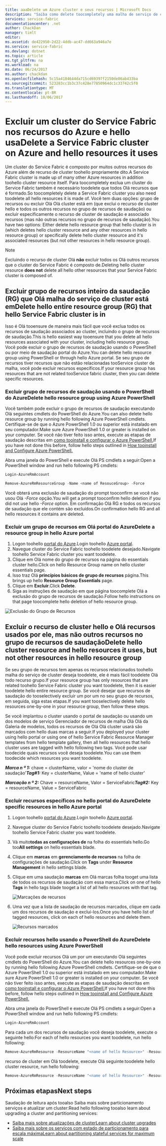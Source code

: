 ```yaml
---
title: aaaDelete um Azure cluster e seus recursos | Microsoft Docs
description: "Saiba como delete toocompletely uma malha de serviço de cluster ou excluir grupo de recursos de saudação contendo cluster hello ou excluindo seletivamente recursos."
services: service-fabric
documentationcenter: .net
author: ChackDan
manager: timlt
editor: 
ms.assetid: de422950-2d22-4ddb-ac47-dd663a946a7e
ms.service: service-fabric
ms.devlang: dotnet
ms.topic: article
ms.tgt_pltfrm: na
ms.workload: na
ms.date: 06/24/2017
ms.author: chackdan
ms.openlocfilehash: 5c15a4184644da715cd69397f2150de86ab433ba
ms.sourcegitcommit: 523283cc1b3c37c428e77850964dc1c33742c5f0
ms.translationtype: MT
ms.contentlocale: pt-BR
ms.lasthandoff: 10/06/2017
---
```

# <a name="delete-a-service-fabric-cluster-on-azure-and-hello-resources-it-uses"></a><span data-ttu-id="23b71-103">Excluir um cluster do Service Fabric nos recursos do Azure e hello usa</span><span class="sxs-lookup"><span data-stu-id="23b71-103">Delete a Service Fabric cluster on Azure and hello resources it uses</span></span>
<span data-ttu-id="23b71-104">Um cluster do Service Fabric é composto por muitos outros recursos do Azure além de recurso de cluster toohello propriamente dito.</span><span class="sxs-lookup"><span data-stu-id="23b71-104">A Service Fabric cluster is made up of many other Azure resources in addition toohello cluster resource itself.</span></span> <span data-ttu-id="23b71-105">Para toocompletely exclua um cluster do Service Fabric também é necessário toodelete que todos Olá recursos que é formado.</span><span class="sxs-lookup"><span data-stu-id="23b71-105">So toocompletely delete a Service Fabric cluster you also need toodelete all hello resources it is made of.</span></span>
<span data-ttu-id="23b71-106">Você tem duas opções: grupo de recursos ou excluir Olá Olá cluster está em (que exclui o recurso de cluster hello e todos os outros recursos no grupo de recursos de saudação) ou excluir especificamente o recurso de cluster de saudação e associado recursos (mas não outras recursos no grupo de recursos de saudação).</span><span class="sxs-lookup"><span data-stu-id="23b71-106">You have two options: Either delete hello resource group that hello cluster is in (which deletes hello cluster resource and any other resources in hello resource group) or specifically delete hello cluster resource and it's associated resources (but not other resources in hello resource group).</span></span>

> [!NOTE]
> <span data-ttu-id="23b71-107">Excluindo o recurso de cluster Olá **não** excluir todos os Olá outros recursos que o cluster do Service Fabric é composto de.</span><span class="sxs-lookup"><span data-stu-id="23b71-107">Deleting hello cluster resource **does not** delete all hello other resources that your Service Fabric cluster is composed of.</span></span>
> 
> 

## <a name="delete-hello-entire-resource-group-rg-that-hello-service-fabric-cluster-is-in"></a><span data-ttu-id="23b71-108">Excluir grupo de recursos inteiro da saudação (RG) que Olá malha do serviço de cluster está em</span><span class="sxs-lookup"><span data-stu-id="23b71-108">Delete hello entire resource group (RG) that hello Service Fabric cluster is in</span></span>
<span data-ttu-id="23b71-109">Isso é Olá tooensure de maneira mais fácil que você exclua todos os recursos de saudação associados ao cluster, incluindo o grupo de recursos de saudação.</span><span class="sxs-lookup"><span data-stu-id="23b71-109">This is hello easiest way tooensure that you delete all hello resources associated with your cluster, including hello resource group.</span></span> <span data-ttu-id="23b71-110">Você pode excluir o grupo de recursos de saudação usando o PowerShell ou por meio de saudação portal do Azure.</span><span class="sxs-lookup"><span data-stu-id="23b71-110">You can delete hello resource group using PowerShell or through hello Azure portal.</span></span> <span data-ttu-id="23b71-111">Se seu grupo de recursos tiver recursos que não estão relacionadas tooService cluster de malha, você pode excluir recursos específicos.</span><span class="sxs-lookup"><span data-stu-id="23b71-111">If your resource group has resources that are not related tooService fabric cluster, then you can delete specific resources.</span></span>

### <a name="delete-hello-resource-group-using-azure-powershell"></a><span data-ttu-id="23b71-112">Excluir grupo de recursos de saudação usando o PowerShell do Azure</span><span class="sxs-lookup"><span data-stu-id="23b71-112">Delete hello resource group using Azure PowerShell</span></span>
<span data-ttu-id="23b71-113">Você também pode excluir o grupo de recursos de saudação executando Olá seguintes cmdlets do PowerShell do Azure.</span><span class="sxs-lookup"><span data-stu-id="23b71-113">You can also delete hello resource group by running hello following Azure PowerShell cmdlets.</span></span> <span data-ttu-id="23b71-114">Certifique-se de que o Azure PowerShell 1.0 ou superior está instalado em seu computador.</span><span class="sxs-lookup"><span data-stu-id="23b71-114">Make sure Azure PowerShell 1.0 or greater is installed on your computer.</span></span> <span data-ttu-id="23b71-115">Se você não tiver feito isso antes, execute as etapas de saudação descritas em [como tooinstall e configurar o Azure PowerShell.](/powershell/azure/overview)</span><span class="sxs-lookup"><span data-stu-id="23b71-115">If you have not done this before, follow hello steps outlined in [How tooinstall and Configure Azure PowerShell.](/powershell/azure/overview)</span></span>

<span data-ttu-id="23b71-116">Abra uma janela do PowerShell e execute Olá PS cmdlets a seguir:</span><span class="sxs-lookup"><span data-stu-id="23b71-116">Open a PowerShell window and run hello following PS cmdlets:</span></span>

```powershell
Login-AzureRmAccount

Remove-AzureRmResourceGroup -Name <name of ResouceGroup> -Force
```

<span data-ttu-id="23b71-117">Você obterá uma exclusão de saudação do prompt tooconfirm se você não usou Olá *-Force* opção.</span><span class="sxs-lookup"><span data-stu-id="23b71-117">You will get a prompt tooconfirm hello deletion if you did not use hello *-Force* option.</span></span> <span data-ttu-id="23b71-118">Em confirmação Olá RG e todos os recursos de saudação que ele contém são excluídos.</span><span class="sxs-lookup"><span data-stu-id="23b71-118">On confirmation hello RG and all hello resources it contains are deleted.</span></span>

### <a name="delete-a-resource-group-in-hello-azure-portal"></a><span data-ttu-id="23b71-119">Excluir um grupo de recursos em Olá portal do Azure</span><span class="sxs-lookup"><span data-stu-id="23b71-119">Delete a resource group in hello Azure portal</span></span>
1. <span data-ttu-id="23b71-120">Logon toohello [portal do Azure](https://portal.azure.com).</span><span class="sxs-lookup"><span data-stu-id="23b71-120">Login toohello [Azure portal](https://portal.azure.com).</span></span>
2. <span data-ttu-id="23b71-121">Navegue cluster do Service Fabric toohello toodelete desejado.</span><span class="sxs-lookup"><span data-stu-id="23b71-121">Navigate toohello Service Fabric cluster you want toodelete.</span></span>
3. <span data-ttu-id="23b71-122">Clique em Olá nome do grupo de recursos na página do essentials cluster hello.</span><span class="sxs-lookup"><span data-stu-id="23b71-122">Click on hello Resource Group name on hello cluster essentials page.</span></span>
4. <span data-ttu-id="23b71-123">Isso traz Olá **princípios básicos de grupo de recursos** página.</span><span class="sxs-lookup"><span data-stu-id="23b71-123">This brings up hello **Resource Group Essentials** page.</span></span>
5. <span data-ttu-id="23b71-124">Clique em **Excluir**.</span><span class="sxs-lookup"><span data-stu-id="23b71-124">Click **Delete**.</span></span>
6. <span data-ttu-id="23b71-125">Siga as instruções de saudação em que página toocomplete Olá a exclusão do grupo de recursos de saudação.</span><span class="sxs-lookup"><span data-stu-id="23b71-125">Follow hello instructions on that page toocomplete hello deletion of hello resource group.</span></span>

![Exclusão do Grupo de Recursos][ResourceGroupDelete]

## <a name="delete-hello-cluster-resource-and-hello-resources-it-uses-but-not-other-resources-in-hello-resource-group"></a><span data-ttu-id="23b71-127">Excluir o recurso de cluster hello e Olá recursos usados por ele, mas não outros recursos no grupo de recursos de saudação</span><span class="sxs-lookup"><span data-stu-id="23b71-127">Delete hello cluster resource and hello resources it uses, but not other resources in hello resource group</span></span>
<span data-ttu-id="23b71-128">Se seu grupo de recursos tem apenas os recursos relacionados toohello malha do serviço de cluster deseja toodelete, ele é mais fácil toodelete Olá todo recurso grupo.</span><span class="sxs-lookup"><span data-stu-id="23b71-128">If your resource group has only resources that are related toohello Service Fabric cluster you want toodelete, then it is easier toodelete hello entire resource group.</span></span> <span data-ttu-id="23b71-129">Se você desejar que recursos de saudação do tooselectively excluir um por um no seu grupo de recursos, em seguida, siga estas etapas.</span><span class="sxs-lookup"><span data-stu-id="23b71-129">If you want tooselectively delete hello resources one-by-one in your resource group, then follow these steps.</span></span>

<span data-ttu-id="23b71-130">Se você implantou o cluster usando o portal de saudação ou usando um dos modelos de serviço Gerenciador de recursos de malha Olá Olá da Galeria de modelos, todos os recursos de Olá Olá cluster usará são marcados com hello duas marcas a seguir.</span><span class="sxs-lookup"><span data-stu-id="23b71-130">If you deployed your cluster using hello portal or using one of hello Service Fabric Resource Manager templates from hello template gallery, then all hello resources that hello cluster uses are tagged with hello following two tags.</span></span> <span data-ttu-id="23b71-131">Você pode usar toodecide quais recursos você deseja toodelete.</span><span class="sxs-lookup"><span data-stu-id="23b71-131">You can use them toodecide which resources you want toodelete.</span></span>

<span data-ttu-id="23b71-132">***Marca n º 1:*** chave = clusterName, valor = 'nome do cluster de saudação'</span><span class="sxs-lookup"><span data-stu-id="23b71-132">***Tag#1:*** Key = clusterName, Value = 'name of hello cluster'</span></span>

<span data-ttu-id="23b71-133">***Marcação n º 2:*** Chave = resourceName, Valor = ServiceFabric</span><span class="sxs-lookup"><span data-stu-id="23b71-133">***Tag#2:*** Key = resourceName, Value = ServiceFabric</span></span>

### <a name="delete-specific-resources-in-hello-azure-portal"></a><span data-ttu-id="23b71-134">Excluir recursos específicos no hello portal do Azure</span><span class="sxs-lookup"><span data-stu-id="23b71-134">Delete specific resources in hello Azure portal</span></span>
1. <span data-ttu-id="23b71-135">Logon toohello [portal do Azure](https://portal.azure.com).</span><span class="sxs-lookup"><span data-stu-id="23b71-135">Login toohello [Azure portal](https://portal.azure.com).</span></span>
2. <span data-ttu-id="23b71-136">Navegue cluster do Service Fabric toohello toodelete desejado.</span><span class="sxs-lookup"><span data-stu-id="23b71-136">Navigate toohello Service Fabric cluster you want toodelete.</span></span>
3. <span data-ttu-id="23b71-137">Vá muito**todas as configurações de** na folha do essentials hello.</span><span class="sxs-lookup"><span data-stu-id="23b71-137">Go too**All settings** on hello essentials blade.</span></span>
4. <span data-ttu-id="23b71-138">Clique em **marcas** em **gerenciamento de recursos** na folha de configurações de saudação.</span><span class="sxs-lookup"><span data-stu-id="23b71-138">Click on **Tags** under **Resource Management** in hello settings blade.</span></span>
5. <span data-ttu-id="23b71-139">Clique em uma saudação **marcas** em Olá marcas folha tooget uma lista de todos os recursos de saudação com essa marca.</span><span class="sxs-lookup"><span data-stu-id="23b71-139">Click on one of hello **Tags** in hello tags blade tooget a list of all hello resources with that tag.</span></span>
   
    ![Marcações de recursos][ResourceTags]
6. <span data-ttu-id="23b71-141">Uma vez que a lista de saudação de recursos marcados, clique em cada um dos recursos de saudação e excluí-los.</span><span class="sxs-lookup"><span data-stu-id="23b71-141">Once you have hello list of tagged resources, click on each of hello resources and delete them.</span></span>
   
    ![Recursos marcados][TaggedResources]

### <a name="delete-hello-resources-using-azure-powershell"></a><span data-ttu-id="23b71-143">Excluir recursos hello usando o PowerShell do Azure</span><span class="sxs-lookup"><span data-stu-id="23b71-143">Delete hello resources using Azure PowerShell</span></span>
<span data-ttu-id="23b71-144">Você pode excluir recursos Olá um por um executando Olá seguintes cmdlets do PowerShell do Azure.</span><span class="sxs-lookup"><span data-stu-id="23b71-144">You can delete hello resources one-by-one by running hello following Azure PowerShell cmdlets.</span></span> <span data-ttu-id="23b71-145">Certifique-se de que o Azure PowerShell 1.0 ou superior está instalado em seu computador.</span><span class="sxs-lookup"><span data-stu-id="23b71-145">Make sure Azure PowerShell 1.0 or greater is installed on your computer.</span></span> <span data-ttu-id="23b71-146">Se você não tiver feito isso antes, execute as etapas de saudação descritas em [como tooinstall e configurar o Azure PowerShell.](/powershell/azure/overview)</span><span class="sxs-lookup"><span data-stu-id="23b71-146">If you have not done this before, follow hello steps outlined in [How tooinstall and Configure Azure PowerShell.](/powershell/azure/overview)</span></span>

<span data-ttu-id="23b71-147">Abra uma janela do PowerShell e execute Olá PS cmdlets a seguir:</span><span class="sxs-lookup"><span data-stu-id="23b71-147">Open a PowerShell window and run hello following PS cmdlets:</span></span>

```powershell
Login-AzureRmAccount
```
<span data-ttu-id="23b71-148">Para cada um dos recursos de saudação você deseja toodelete, execute o seguinte hello:</span><span class="sxs-lookup"><span data-stu-id="23b71-148">For each of hello resources you want toodelete, run hello following:</span></span>

```powershell
Remove-AzureRmResource -ResourceName "<name of hello Resource>" -ResourceType "<Resource Type>" -ResourceGroupName "<name of hello resource group>" -Force
```

<span data-ttu-id="23b71-149">recurso de cluster em Olá toodelete, execute Olá seguinte:</span><span class="sxs-lookup"><span data-stu-id="23b71-149">toodelete hello cluster resource, run hello following:</span></span>

```powershell
Remove-AzureRmResource -ResourceName "<name of hello Resource>" -ResourceType "Microsoft.ServiceFabric/clusters" -ResourceGroupName "<name of hello resource group>" -Force
```

## <a name="next-steps"></a><span data-ttu-id="23b71-150">Próximas etapas</span><span class="sxs-lookup"><span data-stu-id="23b71-150">Next steps</span></span>
<span data-ttu-id="23b71-151">Saudação de leitura após tooalso Saiba mais sobre particionamento serviços e atualizar um cluster:</span><span class="sxs-lookup"><span data-stu-id="23b71-151">Read hello following tooalso learn about upgrading a cluster and partitioning services:</span></span>

* [<span data-ttu-id="23b71-152">Saiba mais sobre atualizações de cluster</span><span class="sxs-lookup"><span data-stu-id="23b71-152">Learn about cluster upgrades</span></span>](service-fabric-cluster-upgrade.md)
* [<span data-ttu-id="23b71-153">Saiba mais sobre os serviços com estado de particionamento para escala máxima</span><span class="sxs-lookup"><span data-stu-id="23b71-153">Learn about partitioning stateful services for maximum scale</span></span>](service-fabric-concepts-partitioning.md)

<!--Image references-->
[ResourceGroupDelete]: ./media/service-fabric-cluster-delete/ResourceGroupDelete.PNG

[ResourceTags]: ./media/service-fabric-cluster-delete/ResourceTags.png

[TaggedResources]: ./media/service-fabric-cluster-delete/TaggedResources.PNG
